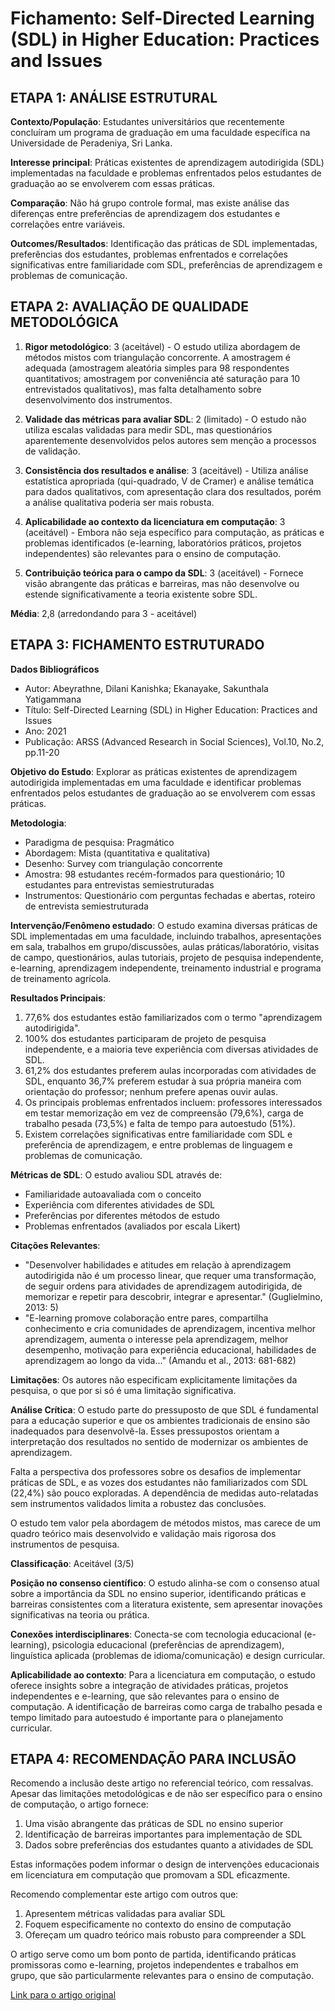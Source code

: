 # Fichamento: Self-Directed Learning (SDL) in Higher Education: Practices and Issues

## ETAPA 1: ANÁLISE ESTRUTURAL

**Contexto/População**: Estudantes universitários que recentemente concluíram um programa de graduação em uma faculdade específica na Universidade de Peradeniya, Sri Lanka.

**Interesse principal**: Práticas existentes de aprendizagem autodirigida (SDL) implementadas na faculdade e problemas enfrentados pelos estudantes de graduação ao se envolverem com essas práticas.

**Comparação**: Não há grupo controle formal, mas existe análise das diferenças entre preferências de aprendizagem dos estudantes e correlações entre variáveis.

**Outcomes/Resultados**: Identificação das práticas de SDL implementadas, preferências dos estudantes, problemas enfrentados e correlações significativas entre familiaridade com SDL, preferências de aprendizagem e problemas de comunicação.

## ETAPA 2: AVALIAÇÃO DE QUALIDADE METODOLÓGICA

1. **Rigor metodológico**: 3 (aceitável) - O estudo utiliza abordagem de métodos mistos com triangulação concorrente. A amostragem é adequada (amostragem aleatória simples para 98 respondentes quantitativos; amostragem por conveniência até saturação para 10 entrevistados qualitativos), mas falta detalhamento sobre desenvolvimento dos instrumentos.

2. **Validade das métricas para avaliar SDL**: 2 (limitado) - O estudo não utiliza escalas validadas para medir SDL, mas questionários aparentemente desenvolvidos pelos autores sem menção a processos de validação.

3. **Consistência dos resultados e análise**: 3 (aceitável) - Utiliza análise estatística apropriada (qui-quadrado, V de Cramer) e análise temática para dados qualitativos, com apresentação clara dos resultados, porém a análise qualitativa poderia ser mais robusta.

4. **Aplicabilidade ao contexto da licenciatura em computação**: 3 (aceitável) - Embora não seja específico para computação, as práticas e problemas identificados (e-learning, laboratórios práticos, projetos independentes) são relevantes para o ensino de computação.

5. **Contribuição teórica para o campo da SDL**: 3 (aceitável) - Fornece visão abrangente das práticas e barreiras, mas não desenvolve ou estende significativamente a teoria existente sobre SDL.

**Média**: 2,8 (arredondando para 3 - aceitável)

## ETAPA 3: FICHAMENTO ESTRUTURADO

**Dados Bibliográficos**

- Autor: Abeyrathne, Dilani Kanishka; Ekanayake, Sakunthala Yatigammana
- Título: Self-Directed Learning (SDL) in Higher Education: Practices and Issues
- Ano: 2021
- Publicação: ARSS (Advanced Research in Social Sciences), Vol.10, No.2, pp.11-20

**Objetivo do Estudo**: Explorar as práticas existentes de aprendizagem autodirigida implementadas em uma faculdade e identificar problemas enfrentados pelos estudantes de graduação ao se envolverem com essas práticas.

**Metodologia**:

- Paradigma de pesquisa: Pragmático
- Abordagem: Mista (quantitativa e qualitativa)
- Desenho: Survey com triangulação concorrente
- Amostra: 98 estudantes recém-formados para questionário; 10 estudantes para entrevistas semiestruturadas
- Instrumentos: Questionário com perguntas fechadas e abertas, roteiro de entrevista semiestruturada

**Intervenção/Fenômeno estudado**: O estudo examina diversas práticas de SDL implementadas em uma faculdade, incluindo trabalhos, apresentações em sala, trabalhos em grupo/discussões, aulas práticas/laboratório, visitas de campo, questionários, aulas tutoriais, projeto de pesquisa independente, e-learning, aprendizagem independente, treinamento industrial e programa de treinamento agrícola.

**Resultados Principais**:

1. 77,6% dos estudantes estão familiarizados com o termo "aprendizagem autodirigida".
2. 100% dos estudantes participaram de projeto de pesquisa independente, e a maioria teve experiência com diversas atividades de SDL.
3. 61,2% dos estudantes preferem aulas incorporadas com atividades de SDL, enquanto 36,7% preferem estudar à sua própria maneira com orientação do professor; nenhum prefere apenas ouvir aulas.
4. Os principais problemas enfrentados incluem: professores interessados em testar memorização em vez de compreensão (79,6%), carga de trabalho pesada (73,5%) e falta de tempo para autoestudo (51%).
5. Existem correlações significativas entre familiaridade com SDL e preferência de aprendizagem, e entre problemas de linguagem e problemas de comunicação.

**Métricas de SDL**: O estudo avaliou SDL através de:

- Familiaridade autoavaliada com o conceito
- Experiência com diferentes atividades de SDL
- Preferências por diferentes métodos de estudo
- Problemas enfrentados (avaliados por escala Likert)

**Citações Relevantes**:

- "Desenvolver habilidades e atitudes em relação à aprendizagem autodirigida não é um processo linear, que requer uma transformação, de seguir ordens para atividades de aprendizagem autodirigida, de memorizar e repetir para descobrir, integrar e apresentar." (Guglielmino, 2013: 5)
- "E-learning promove colaboração entre pares, compartilha conhecimento e cria comunidades de aprendizagem, incentiva melhor aprendizagem, aumenta o interesse pela aprendizagem, melhor desempenho, motivação para experiência educacional, habilidades de aprendizagem ao longo da vida..." (Amandu et al., 2013: 681-682)

**Limitações**: Os autores não especificam explicitamente limitações da pesquisa, o que por si só é uma limitação significativa.

**Análise Crítica**:
O estudo parte do pressuposto de que SDL é fundamental para a educação superior e que os ambientes tradicionais de ensino são inadequados para desenvolvê-la. Esses pressupostos orientam a interpretação dos resultados no sentido de modernizar os ambientes de aprendizagem.

Falta a perspectiva dos professores sobre os desafios de implementar práticas de SDL, e as vozes dos estudantes não familiarizados com SDL (22,4%) são pouco exploradas. A dependência de medidas auto-relatadas sem instrumentos validados limita a robustez das conclusões.

O estudo tem valor pela abordagem de métodos mistos, mas carece de um quadro teórico mais desenvolvido e validação mais rigorosa dos instrumentos de pesquisa.

**Classificação**: Aceitável (3/5)

**Posição no consenso científico**: O estudo alinha-se com o consenso atual sobre a importância da SDL no ensino superior, identificando práticas e barreiras consistentes com a literatura existente, sem apresentar inovações significativas na teoria ou prática.

**Conexões interdisciplinares**: Conecta-se com tecnologia educacional (e-learning), psicologia educacional (preferências de aprendizagem), linguística aplicada (problemas de idioma/comunicação) e design curricular.

**Aplicabilidade ao contexto**: Para a licenciatura em computação, o estudo oferece insights sobre a integração de atividades práticas, projetos independentes e e-learning, que são relevantes para o ensino de computação. A identificação de barreiras como carga de trabalho pesada e tempo limitado para autoestudo é importante para o planejamento curricular.

## ETAPA 4: RECOMENDAÇÃO PARA INCLUSÃO

Recomendo a inclusão deste artigo no referencial teórico, com ressalvas. Apesar das limitações metodológicas e de não ser específico para o ensino de computação, o artigo fornece:

1. Uma visão abrangente das práticas de SDL no ensino superior
2. Identificação de barreiras importantes para implementação de SDL
3. Dados sobre preferências dos estudantes quanto a atividades de SDL

Estas informações podem informar o design de intervenções educacionais em licenciatura em computação que promovam a SDL eficazmente.

Recomendo complementar este artigo com outros que:

1. Apresentem métricas validadas para avaliar SDL
2. Foquem especificamente no contexto do ensino de computação
3. Ofereçam um quadro teórico mais robusto para compreender a SDL

O artigo serve como um bom ponto de partida, identificando práticas promissoras como e-learning, projetos independentes e trabalhos em grupo, que são particularmente relevantes para o ensino de computação.

[Link para o artigo original](<../../referencial_Teorico/aprendizage_autodirigida/Artigos/Self-Directed%20Learning%20(SDL)%20in%20Higher%20Education:%20Practices%20and%20Issues.md>)
